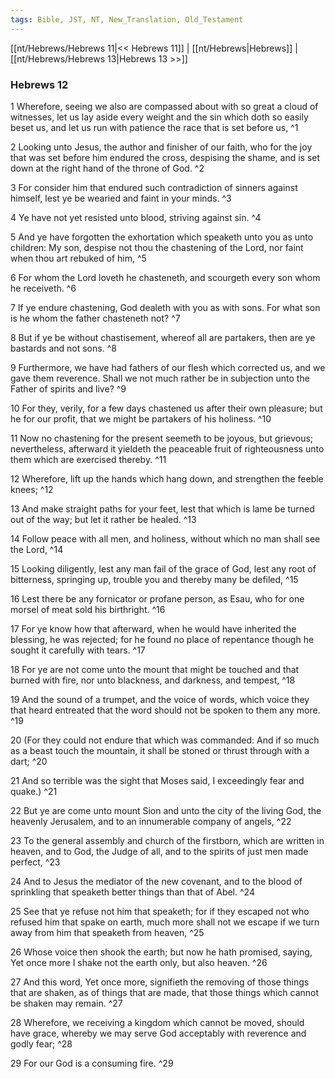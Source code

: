 ```yaml
---
tags: Bible, JST, NT, New_Translation, Old_Testament
---
```


[[nt/Hebrews/Hebrews 11|<< Hebrews 11]] | [[nt/Hebrews|Hebrews]] | [[nt/Hebrews/Hebrews 13|Hebrews 13 >>]]

### Hebrews 12

1 Wherefore, seeing we also are compassed about with so great a cloud of witnesses, let us lay aside every weight and the sin which doth so easily beset us, and let us run with patience the race that is set before us,  ^1

2 Looking unto Jesus, the author and finisher of our faith, who for the joy that was set before him endured the cross, despising the shame, and is set down at the right hand of the throne of God.  ^2

3 For consider him that endured such contradiction of sinners against himself, lest ye be wearied and faint in your minds.  ^3

4 Ye have not yet resisted unto blood, striving against sin.  ^4

5 And ye have forgotten the exhortation which speaketh unto you as unto children: My son, despise not thou the chastening of the Lord, nor faint when thou art rebuked of him,  ^5

6 For whom the Lord loveth he chasteneth, and scourgeth every son whom he receiveth.  ^6

7 If ye endure chastening, God dealeth with you as with sons. For what son is he whom the father chasteneth not?  ^7

8 But if ye be without chastisement, whereof all are partakers, then are ye bastards and not sons.  ^8

9 Furthermore, we have had fathers of our flesh which corrected us, and we gave them reverence. Shall we not much rather be in subjection unto the Father of spirits and live?  ^9

10 For they, verily, for a few days chastened us after their own pleasure; but he for our profit, that we might be partakers of his holiness.  ^10

11 Now no chastening for the present seemeth to be joyous, but grievous; nevertheless, afterward it yieldeth the peaceable fruit of righteousness unto them which are exercised thereby.  ^11

12 Wherefore, lift up the hands which hang down, and strengthen the feeble knees;  ^12

13 And make straight paths for your feet, lest that which is lame be turned out of the way; but let it rather be healed.  ^13

14 Follow peace with all men, and holiness, without which no man shall see the Lord,  ^14

15 Looking diligently, lest any man fail of the grace of God, lest any root of bitterness, springing up, trouble you and thereby many be defiled,  ^15

16 Lest there be any fornicator or profane person, as Esau, who for one morsel of meat sold his birthright.  ^16

17 For ye know how that afterward, when he would have inherited the blessing, he was rejected; for he found no place of repentance though he sought it carefully with tears.  ^17

18 For ye are not come unto the mount that might be touched and that burned with fire, nor unto blackness, and darkness, and tempest,  ^18

19 And the sound of a trumpet, and the voice of words, which voice they that heard entreated that the word should not be spoken to them any more.  ^19

20 (For they could not endure that which was commanded: And if so much as a beast touch the mountain, it shall be stoned or thrust through with a dart;  ^20

21 And so terrible was the sight that Moses said, I exceedingly fear and quake.)  ^21

22 But ye are come unto mount Sion and unto the city of the living God, the heavenly Jerusalem, and to an innumerable company of angels,  ^22

23 To the general assembly and church of the firstborn, which are written in heaven, and to God, the Judge of all, and to the spirits of just men made perfect,  ^23

24 And to Jesus the mediator of the new covenant, and to the blood of sprinkling that speaketh better things than that of Abel.  ^24

25 See that ye refuse not him that speaketh; for if they escaped not who refused him that spake on earth, much more shall not we escape if we turn away from him that speaketh from heaven,  ^25

26 Whose voice then shook the earth; but now he hath promised, saying, Yet once more I shake not the earth only, but also heaven.  ^26

27 And this word, Yet once more, signifieth the removing of those things that are shaken, as of things that are made, that those things which cannot be shaken may remain.  ^27

28 Wherefore, we receiving a kingdom which cannot be moved, should have grace, whereby we may serve God acceptably with reverence and godly fear;  ^28

29 For our God is a consuming fire.  ^29

 
